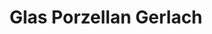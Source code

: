 ---
title: "Glas Porzellan Gerlach"
url: /wetzlar/glas-porzellan-gerlach/
shop: Haushaltsartikel
---